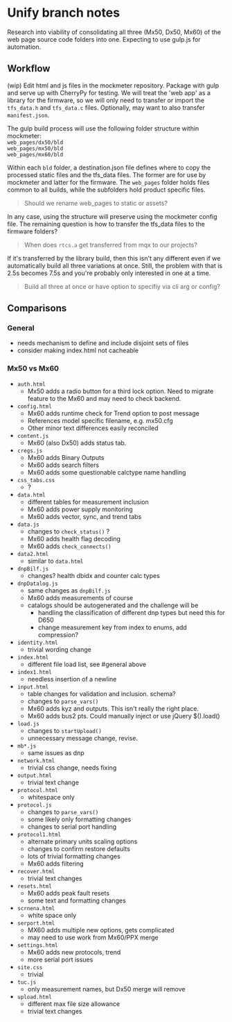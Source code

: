 # Unify branch notes

Research into viability of consolidating all three (Mx50, Dx50, Mx60) of the web
 page source code folders into one.  Expecting to use gulp.js for automation.

## Workflow

(wip) Edit html and js files in the mockmeter repository.  Package with gulp and
 serve up with CherryPy for testing.  We will treat the 'web app' as a library
 for the firmware, so we will only need to transfer or import the `tfs_data.h`
 and `tfs_data.c` files.  Optionally, may want to also transfer `manifest.json`.

The gulp build process will use the following folder structure within mockmeter:  
`web_pages/dx50/bld`  
`web_pages/mx50/bld`  
`web_pages/mx60/bld`  

Within each `bld` folder, a destination.json file defines where to copy the
 processed static files and the tfs_data files.  The former are for use by mockmeter
 and latter for the firmware.  The `web_pages` folder holds files common to all
 builds, while the subfolders hold product specific files.

> Should we rename web_pages to static or assets?

In any case, using the structure will preserve using the mockmeter config file.
 The remaining question is how to transfer the tfs_data files to the firmware
 folders?

> When does `rtcs.a` get transferred from mqx to our projects?

If it's transferred by the library build, then this isn't any different even if
 we automatically build all three variations at once.  Still, the problem with
 that is 2.5s becomes 7.5s and you're probably only interested in one at a time.

> Build all three at once or have option to specifiy via cli arg or config?

## Comparisons

### General

- needs mechanism to define and include disjoint sets of files
- consider making index.html not cacheable

### Mx50 vs Mx60

- `auth.html`
  - Mx50 adds a radio button for a third lock option.  Need to migrate
 feature to the Mx60 and may need to check backend.
- `config.html`
  - Mx60 adds runtime check for Trend option to post message  
  - References model specific filename, e.g. mx50.cfg
  - Other minor text differences easily reconciled
- `content.js`
  - Mx60 (also Dx50) adds status tab.
- `cregs.js`
  - Mx60 adds Binary Outputs
  - Mx60 adds search filters
  - Mx60 adds some questionable calctype name handling
- `css_tabs.css`
  - ?
- `data.html`
  - different tables for measurement inclusion
  - Mx60 adds power supply monitoring
  - Mx60 adds vector, sync, and trend tabs
- `data.js`
  - changes to `check_status()` ?
  - Mx60 adds health flag decoding
  - Mx60 adds `check_connects()`
- `data2.html`
  - similar to `data.html`
- `dnpBilf.js`
  - changes?  health dbidx and counter calc types
- `dnpDatalog.js`
  - same changes as `dnpBilf.js`
  - Mx60 adds measurements of course
  - catalogs should be autogenerated and the challenge will be
    - handling the classification of different dnp types but need this for D650
    - change measurement key from index to enums, add compression?
- `identity.html`
  - trivial wording change
- `index.html`
  - different file load list, see #general above
- `index1.html`
  - needless insertion of a newline
- `input.html`
  - table changes for validation and inclusion.  schema?
  - changes to `parse_vars()`
  - Mx60 adds kyz and outputs.  This isn't really the right place.
  - Mx60 adds bus2 pts.  Could manually inject or use jQuery $().load()
- `load.js`
  - changes to `startUpload()`
  - unnecessary message change, revise.
- `mb*.js`
  - same issues as dnp
- `network.html`
  - trivial css change, needs fixing
- `output.html`
  - trivial text change
- `protocol.html`
  - whitespace only
- `protocol.js`
  - changes to `parse_vars()`
  - some likely only formatting changes
  - changes to serial port handling
- `protocol1.html`
  - alternate primary units scaling options
  - changes to confirm restore defaults
  - lots of trivial formatting changes
  - Mx60 adds filtering
- `recover.html`
  - trivial text changes
- `resets.html`
  - Mx60 adds peak fault resets
  - some text and formatting changes
- `scrnena.html`
  - white space only
- `serport.html`
  - MX60 adds multiple new options, gets complicated
  - may need to use work from Mx60/PPX merge
- `settings.html`
  - Mx60 adds new protocols, trend
  - more serial port issues
- `site.css`
  - trivial
- `tuc.js`
  - only measurement names, but Dx50 merge will remove
- `upload.html`
  - different max file size allowance
  - trivial text changes

